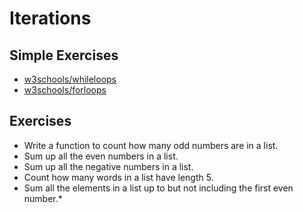 # Iterations

## Simple Exercises

* [w3schools/whileloops](https://www.w3schools.com/python/exercise.asp?filename=exercise_while_loops1)
* [w3schools/forloops](https://www.w3schools.com/python/exercise.asp?filename=exercise_for_loops1)

## Exercises

* Write a function to count how many odd numbers are in a list.
* Sum up all the even numbers in a list.
* Sum up all the negative numbers in a list.
* Count how many words in a list have length 5.
* Sum all the elements in a list up to but not including the first even number.* 
